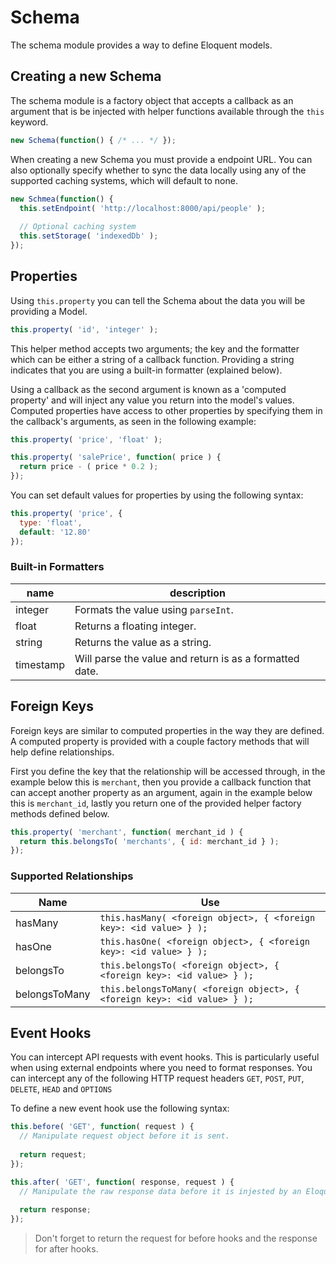 # Schema

The schema module provides a way to define Eloquent models.

## Creating a new Schema

The schema module is a factory object that accepts a callback as an argument that is be injected with helper functions available through the `this` keyword.

```javascript
new Schema(function() { /* ... */ });
```

When creating a new Schema you must provide a endpoint URL. You can also optionally specify whether to sync the data locally using any of the supported caching systems, which will default to none.

```javascript
new Schmea(function() {
  this.setEndpoint( 'http://localhost:8000/api/people' );
  
  // Optional caching system
  this.setStorage( 'indexedDb' );
});
```

## Properties

Using `this.property` you can tell the Schema about the data you will be providing a Model.

```javascript
this.property( 'id', 'integer' );
```

This helper method accepts two arguments; the key and the formatter which can be either a string of a callback function. Providing a string indicates that you are using a built-in formatter (explained below).

Using a callback as the second argument is known as a 'computed property' and will inject any value you return into the model's values. Computed properties have access to other properties by specifying them in the callback's arguments, as seen in the following example:

```javascript
this.property( 'price', 'float' );

this.property( 'salePrice', function( price ) {
  return price - ( price * 0.2 );
});
```

You can set default values for properties by using the following syntax:

```javascript
this.property( 'price', {
  type: 'float',
  default: '12.80'
});
```


### Built-in Formatters

   name   | description
--------- | ------------
integer   | Formats the value using `parseInt`.
float     | Returns a floating integer.
string    | Returns the value as a string.
timestamp | Will parse the value and return is as a formatted date.

## Foreign Keys

Foreign keys are similar to computed properties in the way they are defined. A computed property is provided with a couple factory methods that will help define relationships.

First you define the key that the relationship will be accessed through, in the example below this is `merchant`, then you provide a callback function that can accept another property as an argument, again in the example below this is `merchant_id`, lastly you return one of the provided helper factory methods defined below.

```javascript
this.property( 'merchant', function( merchant_id ) {
  return this.belongsTo( 'merchants', { id: merchant_id } );
});
```

### Supported Relationships

Name          | Use
------------- | ---
hasMany       | `this.hasMany( <foreign object>, { <foreign key>: <id value> } );`
hasOne        | `this.hasOne( <foreign object>, { <foreign key>: <id value> } );`
belongsTo     | `this.belongsTo( <foreign object>, { <foreign key>: <id value> } );`
belongsToMany | `this.belongsToMany( <foreign object>, { <foreign key>: <id value> } );`

## Event Hooks

You can intercept API requests with event hooks. This is particularly useful when using external endpoints where you need to format responses. You can intercept any of the following HTTP request headers `GET`, `POST`, `PUT`, `DELETE`, `HEAD` and `OPTIONS`

To define a new event hook use the following syntax:

```javascript
this.before( 'GET', function( request ) {
  // Manipulate request object before it is sent.
  
  return request;
});

this.after( 'GET', function( response, request ) {
  // Manipulate the raw response data before it is injested by an Eloquent Model.
  
  return response;
});
```

> Don't forget to return the request for before hooks and the response for after hooks.
